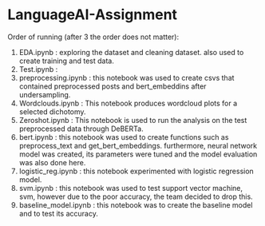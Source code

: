 # LanguageAI-Assignment

Order of running (after 3 the order does not matter): 
1. EDA.ipynb : exploring the dataset and cleaning dataset. also used to create training and test data. 
2. Test.ipynb :
3. preprocessing.ipynb : this notebook was used to create csvs that contained preprocessed posts and bert_embeddins after undersampling.
4. Wordclouds.ipynb : This notebook produces wordcloud plots for a selected dichotomy.
5. Zeroshot.ipynb : This notebook is used to run the analysis on the test preprocessed data through DeBERTa.
6. bert.ipynb : this notebook was used to create functions such as preprocess_text and get_bert_embeddings. furthermore, neural network model was created, its parameters were tuned and the model evaluation was also done here.
7. logistic_reg.ipynb : this notebook experimented with logistic regression model. 
8. svm.ipynb : this notebook was used to test support vector machine, svm, however due to the poor accuracy, the team decided to drop this.
9. baseline_model.ipynb : this notebook was to create the baseline model and to test its accuracy.
